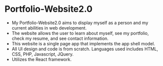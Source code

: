 # Portfolio-Website2.0

- My Portfolio-Website2.0 aims to display myself as a person and my current abilities in web development.
- The website allows the user to learn about myself, see my portfolio, check my resume, and see contact information.
- This website is a single page app that implements the app shell model.
- All UI design and code is from scratch. Languages used includes HTML, CSS, PHP, Javascript, JQuery.
- Utilizes the React framework.